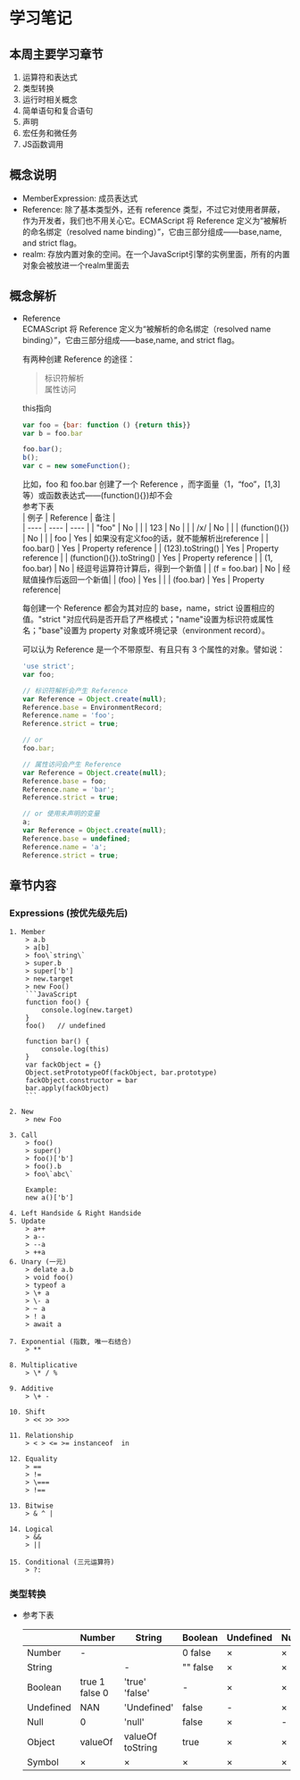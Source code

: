 # 学习笔记  

## 本周主要学习章节
1. 运算符和表达式
2. 类型转换
3. 运行时相关概念
4. 简单语句和复合语句
5. 声明
6. 宏任务和微任务
7. JS函数调用

## 概念说明
* MemberExpression: 成员表达式
* Reference: 除了基本类型外，还有 reference 类型，不过它对使用者屏蔽，作为开发者，我们也不用关心它。ECMAScript 将 Reference 定义为“被解析的命名绑定（resolved name binding）”，它由三部分组成——base,name, and strict flag。
* realm: 存放内置对象的空间。在一个JavaScript引擎的实例里面，所有的内置对象会被放进一个realm里面去

## 概念解析
* Reference  
    ECMAScript 将 Reference 定义为“被解析的命名绑定（resolved name binding）”，它由三部分组成——base,name, and strict flag。

    有两种创建 Reference 的途径：

    > 标识符解析  
    > 属性访问  

    this指向  
    ```JavaScript
    var foo = {bar: function () {return this}}
    var b = foo.bar
    
    foo.bar();
    b();
    var c = new someFunction(); 
    ```
    比如，foo 和 foo.bar 创建了一个 Reference ，而字面量（1，“foo”，[1,3]等）或函数表达式——(function(){})却不会  
    参考下表  
    |  例子             | Reference | 备注 |  
    |  ----             | ----     | ---- |
    | "foo"             | No | |
    | 123               | No | |
    | /x/               | No | |
    | (function(){})    | No | |
    | foo               | Yes | 如果没有定义foo的话，就不能解析出reference |
    | foo.bar()         | Yes | Property reference |
    | (123).toString()  | Yes | Property reference |
    | (function(){}).toString()    | Yes | Property reference |
    | (1, foo.bar)      | No | 经逗号运算符计算后，得到一个新值 |
    | (f = foo.bar)     | No | 经赋值操作后返回一个新值|
    | (foo)             | Yes | |
    | (foo.bar)         | Yes | Property reference|

    每创建一个 Reference 都会为其对应的 base，name，strict 设置相应的值。"strict "对应代码是否开启了严格模式；"name"设置为标识符或属性名；"base"设置为 property 对象或环境记录（environment record）。  

    可以认为 Reference 是一个不带原型、有且只有 3 个属性的对象。譬如说：  
    ```JavaScript
    'use strict';
    var foo;

    // 标识符解析会产生 Reference
    var Reference = Object.create(null);
    Reference.base = EnvironmentRecord;
    Reference.name = 'foo';
    Reference.strict = true;

    // or
    foo.bar;

    // 属性访问会产生 Reference
    var Reference = Object.create(null);
    Reference.base = foo;
    Reference.name = 'bar';
    Reference.strict = true;

    // or 使用未声明的变量
    a;
    var Reference = Object.create(null);
    Reference.base = undefined;
    Reference.name = 'a';
    Reference.strict = true;
    ```

## 章节内容  
### Expressions  (按优先级先后)
    1. Member
        > a.b  
        > a[b]  
        > foo\`string\`  
        > super.b  
        > super['b']
        > new.target
        > new Foo()
        ```JavaScript
        function foo() {
            console.log(new.target)
        }
        foo()	// undefined
        
        function bar() {
            console.log(this)
        }
        var fackObject = {}
        Object.setPrototypeOf(fackObject, bar.prototype)
        fackObject.constructor = bar
        bar.apply(fackObject)
        ```

    2. New
        > new Foo
    
    3. Call
        > foo()  
        > super()  
        > foo()['b']  
        > foo().b  
        > foo\`abc\`

        Example: 
        new a()['b']

    4. Left Handside & Right Handside  
    5. Update  
        > a++  
        > a--  
        > --a  
        > ++a
    6. Unary (一元)  
        > delate a.b  
        > void foo()  
        > typeof a  
        > \+ a  
        > \- a  
        > ~ a  
        > ! a  
        > await a  

    7. Exponential (指数, 唯一右结合)
        > **

    8. Multiplicative
        > \* / %

    9. Additive
        > \+ -

    10. Shift 
        > << >> >>>
    
    11. Relationship
        > < > <= >= instanceof  in

    12. Equality  
        > ==  
        > !=    
        > \===  
        > !== 
    
    13. Bitwise
        > & ^ |

    14. Logical  
        > &&  
        > ||  

    15. Conditional (三元运算符)
        > ?:

### 类型转换

* 参考下表
  
    |            | Number | String | Boolean | Undefined | Null | Object | Symbol |
    |  ----      | ----   | ---- | ----   | ---- | ----   | ---- | ---- |
    | Number     | -      |      |0 false | ×    | ×      | Boxing | ×      |
    | String     |        | -    |"" false | ×    | ×      | Boxing | ×      |
    | Boolean    | true 1 false 0 |'true' 'false' |-| ×    | ×   | Boxing | ×      |
    | Undefined  | NAN | 'Undefined' | false| - | ×    | ×   | ×   | 
    | Null       | 0   | 'null' | false | × | -    | ×   | ×   | 
    | Object     | valueOf | valueOf toString| true |  × | ×    | -   | ×   | 
    | Symbol     | × | × | × | × | × | Boxing | - |